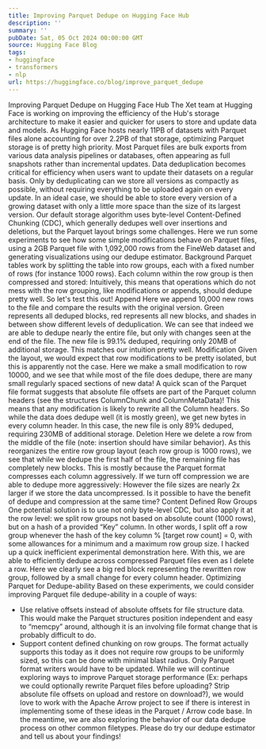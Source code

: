 ```yaml
---
title: Improving Parquet Dedupe on Hugging Face Hub
description: ''
summary: ''
pubDate: Sat, 05 Oct 2024 00:00:00 GMT
source: Hugging Face Blog
tags:
- huggingface
- transformers
- nlp
url: https://huggingface.co/blog/improve_parquet_dedupe
---
```


Improving Parquet Dedupe on Hugging Face Hub
The Xet team at Hugging Face is working on improving the efficiency of the Hub's storage architecture to make it easier and quicker for users to store and update data and models. As Hugging Face hosts nearly 11PB of datasets with Parquet files alone accounting for over 2.2PB of that storage, optimizing Parquet storage is of pretty high priority.
Most Parquet files are bulk exports from various data analysis pipelines or databases, often appearing as full snapshots rather than incremental updates. Data deduplication becomes critical for efficiency when users want to update their datasets on a regular basis. Only by deduplicating can we store all versions as compactly as possible, without requiring everything to be uploaded again on every update. In an ideal case, we should be able to store every version of a growing dataset with only a little more space than the size of its largest version.
Our default storage algorithm uses byte-level Content-Defined Chunking (CDC), which generally dedupes well over insertions and deletions, but the Parquet layout brings some challenges. Here we run some experiments to see how some simple modifications behave on Parquet files, using a 2GB Parquet file with 1,092,000 rows from the FineWeb dataset and generating visualizations using our dedupe estimator.
Background
Parquet tables work by splitting the table into row groups, each with a fixed number of rows (for instance 1000 rows). Each column within the row group is then compressed and stored:
Intuitively, this means that operations which do not mess with the row grouping, like modifications or appends, should dedupe pretty well. So let's test this out!
Append
Here we append 10,000 new rows to the file and compare the results with the original version. Green represents all deduped blocks, red represents all new blocks, and shades in between show different levels of deduplication.
We can see that indeed we are able to dedupe nearly the entire file, but only with changes seen at the end of the file. The new file is 99.1% deduped, requiring only 20MB of additional storage. This matches our intuition pretty well.
Modification
Given the layout, we would expect that row modifications to be pretty isolated, but this is apparently not the case. Here we make a small modification to row 10000, and we see that while most of the file does dedupe, there are many small regularly spaced sections of new data!
A quick scan of the Parquet file format suggests that absolute file offsets are part of the Parquet column headers (see the structures ColumnChunk and ColumnMetaData)! This means that any modification is likely to rewrite all the Column headers. So while the data does dedupe well (it is mostly green), we get new bytes in every column header.
In this case, the new file is only 89% deduped, requiring 230MB of additional storage.
Deletion
Here we delete a row from the middle of the file (note: insertion should have similar behavior). As this reorganizes the entire row group layout (each row group is 1000 rows), we see that while we dedupe the first half of the file, the remaining file has completely new blocks.
This is mostly because the Parquet format compresses each column aggressively. If we turn off compression we are able to dedupe more aggressively:
However the file sizes are nearly 2x larger if we store the data uncompressed.
Is it possible to have the benefit of dedupe and compression at the same time?
Content Defined Row Groups
One potential solution is to use not only byte-level CDC, but also apply it at the row level: we split row groups not based on absolute count (1000 rows), but on a hash of a provided “Key” column. In other words, I split off a row group whenever the hash of the key column % [target row count] = 0, with some allowances for a minimum and a maximum row group size.
I hacked up a quick inefficient experimental demonstration here.
With this, we are able to efficiently dedupe across compressed Parquet files even as I delete a row. Here we clearly see a big red block representing the rewritten row group, followed by a small change for every column header.
Optimizing Parquet for Dedupe-ability
Based on these experiments, we could consider improving Parquet file dedupe-ability in a couple of ways:
- Use relative offsets instead of absolute offsets for file structure data. This would make the Parquet structures position independent and easy to “memcpy” around, although it is an involving file format change that is probably difficult to do.
- Support content defined chunking on row groups. The format actually supports this today as it does not require row groups to be uniformly sized, so this can be done with minimal blast radius. Only Parquet format writers would have to be updated.
While we will continue exploring ways to improve Parquet storage performance (Ex: perhaps we could optionally rewrite Parquet files before uploading? Strip absolute file offsets on upload and restore on download?), we would love to work with the Apache Arrow project to see if there is interest in implementing some of these ideas in the Parquet / Arrow code base.
In the meantime, we are also exploring the behavior of our data dedupe process on other common filetypes. Please do try our dedupe estimator and tell us about your findings!